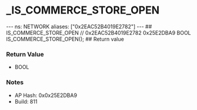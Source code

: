 # _IS_COMMERCE_STORE_OPEN

--- ns: NETWORK aliases: ["0x2EAC52B4019E2782"] --- ## IS_COMMERCE_STORE_OPEN  // 0x2EAC52B4019E2782 0x25E2DBA9 BOOL IS_COMMERCE_STORE_OPEN();   ## Return value

### Return Value
* BOOL

### Notes
* AP Hash: 0x0x25E2DBA9
* Build: 811

